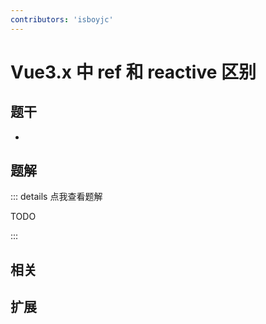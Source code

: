 ```yaml
---
contributors: 'isboyjc'
---
```


# Vue3.x 中 ref 和 reactive 区别


## 题干

- 



## 题解

::: details 点我查看题解

  TODO

:::



## 相关



## 扩展
